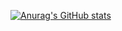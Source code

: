 [![Anurag's GitHub stats](https://github-readme-stats.vercel.app/api?username=jdavies00&show_icons=true&theme=synthwave)](https://github.com/anuraghazra/github-readme-stats)

